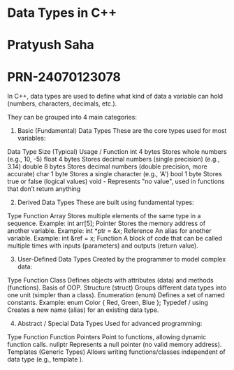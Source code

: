 # Data Types in C++
# Pratyush Saha
# PRN-24070123078
In C++, data types are used to define what kind of data a variable can hold (numbers, characters, decimals, etc.).

They can be grouped into 4 main categories:

1. Basic (Fundamental) Data Types
These are the core types used for most variables:

Data Type	Size (Typical)	Usage / Function
int	4 bytes	Stores whole numbers (e.g., 10, -5)
float	4 bytes	Stores decimal numbers (single precision) (e.g., 3.14)
double	8 bytes	Stores decimal numbers (double precision, more accurate)
char	1 byte	Stores a single character (e.g., 'A')
bool	1 byte	Stores true or false (logical values)
void	-	Represents "no value", used in functions that don’t return anything

2. Derived Data Types
These are built using fundamental types:

Type	Function
Array	Stores multiple elements of the same type in a sequence. Example: int arr[5];
Pointer	Stores the memory address of another variable. Example: int *ptr = &x;
Reference	An alias for another variable. Example: int &ref = x;
Function	A block of code that can be called multiple times with inputs (parameters) and outputs (return value).

3. User-Defined Data Types
Created by the programmer to model complex data:

Type	Function
Class	Defines objects with attributes (data) and methods (functions). Basis of OOP.
Structure (struct)	Groups different data types into one unit (simpler than a class).
Enumeration (enum)	Defines a set of named constants. Example: enum Color { Red, Green, Blue };
Typedef / using	Creates a new name (alias) for an existing data type.

4. Abstract / Special Data Types
Used for advanced programming:

Type	Function
Function Pointers	Point to functions, allowing dynamic function calls.
nullptr	Represents a null pointer (no valid memory address).
Templates (Generic Types)	Allows writing functions/classes independent of data type (e.g., template <typename T>).

